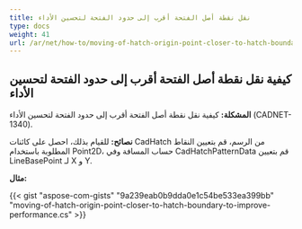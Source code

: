 ```yaml
---
title: نقل نقطة أصل الفتحة أقرب إلى حدود الفتحة لتحسين الأداء
type: docs
weight: 41
url: /ar/net/how-to/moving-of-hatch-origin-point-closer-to-hatch-boundary-to-improve-performance/
---
```


## **كيفية نقل نقطة أصل الفتحة أقرب إلى حدود الفتحة لتحسين الأداء**

**المشكلة:** كيفية نقل نقطة أصل الفتحة أقرب إلى حدود الفتحة لتحسين الأداء (CADNET-1340).

**نصائح:** للقيام بذلك، احصل على كائنات CadHatch من الرسم، قم بتعيين النقاط المطلوبة باستخدام Point2D، حساب المسافة وفي CadHatchPatternData قم بتعيين LineBasePoint لـ X و Y.

**مثال:**

{{< gist "aspose-com-gists" "9a239eab0b9dda0e1c54be533ea399bb" "moving-of-hatch-origin-point-closer-to-hatch-boundary-to-improve-performance.cs" >}}
